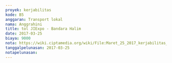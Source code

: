 ```yaml
---
proyek: kerjabilitas
kode: B5
anggaran: Transport lokal
nama: Anggrahini
title: tol JIExpo - Bandara Halim
date: 2017-03-25
biaya: 9000
nota: https://wiki.ciptamedia.org/wiki/File:Maret_25_2017_kerjabilitas_B5_tol_inok.jpg
tanggalpelunasan: 2017-03-25
notapelunasan:
---
```


